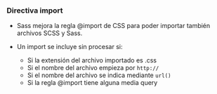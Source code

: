 ### Directiva import

- Sass mejora la regla @import de CSS para poder importar también archivos SCSS y Sass.

- Un import se incluye sin procesar si:

    - Si la extensión del archivo importado es .css
    - Si el nombre del archivo empieza por ```http://```
    - Si el nombre del archivo se indica mediante ```url()```
    - Si la regla @import tiene alguna media query
